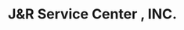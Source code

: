 ---
title: "J&R Service Center , INC."
url: /fairfield/jandr-service-center-inc/
shop: car repair
---